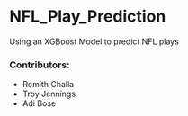 # NFL_Play_Prediction
Using an XGBoost Model to predict NFL plays

### Contributors: 
- Romith Challa
- Troy Jennings
- Adi Bose
